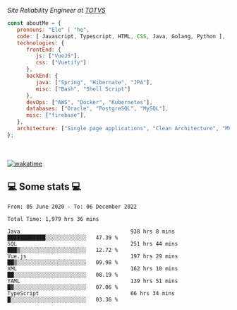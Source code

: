 <p><em>Site Reliability Engineer at <a href="https://www.totvs.com/">TOTVS</a></br>
</em></p>


```javascript
const aboutMe = {
   pronouns: "Ele" | "he",
   code: [ Javascript, Typescript, HTML, CSS, Java, Golang, Python ],
   technologies: {
      frontEnd: {
         js: ["VueJS"],
         css: ["Vuetify"]
      },
      backEnd: {
         java: ["Spring", "Hibernate", "JPA"],
         misc: ["Bash", "Shell Script"]
      },
      devOps: ["AWS", "Docker", "Kubernetes"],
      databases: ["Oracle", "PostgreSQL", "MySQL"],
      misc: ["firebase"],
   },
   architecture: ["Single page applications", "Clean Architecture", "MVC", "Microservices"],
};
```
</br></br>
[![wakatime](https://wakatime.com/badge/user/a3a8ed06-d304-4d6b-bc86-4adc418cdea7.svg)](https://wakatime.com/@a3a8ed06-d304-4d6b-bc86-4adc418cdea7)
<h2>💻 Some stats 💻</h2>

<!--START_SECTION:waka-->

```text
From: 05 June 2020 - To: 06 December 2022

Total Time: 1,979 hrs 36 mins

Java                                   938 hrs 8 mins  ████████████░░░░░░░░░░░░░   47.39 %
SQL                                    251 hrs 44 mins ███▒░░░░░░░░░░░░░░░░░░░░░   12.72 %
Vue.js                                 197 hrs 29 mins ██▒░░░░░░░░░░░░░░░░░░░░░░   09.98 %
XML                                    162 hrs 10 mins ██░░░░░░░░░░░░░░░░░░░░░░░   08.19 %
YAML                                   139 hrs 51 mins █▓░░░░░░░░░░░░░░░░░░░░░░░   07.06 %
TypeScript                             66 hrs 34 mins  █░░░░░░░░░░░░░░░░░░░░░░░░   03.36 %
```

<!--END_SECTION:waka-->
